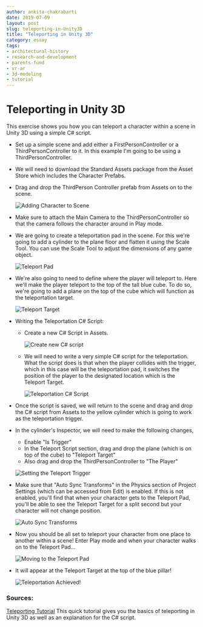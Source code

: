 ```yaml
---
author: ankita-chakrabarti
date: 2019-07-09
layout: post
slug: teleporting-in-Unity3D
title: "Teleporting in Unity 3D"
category: essay
tags:
- architectural-history
- research-and-development
- parents-fund
- vr-ar
- 3d-modeling
- tutorial
---
```

# Teleporting in Unity 3D

This exercise shows you how you can teleport a character within a scene in Unity 3D using a simple C# script.

- Set up a simple scene and add either a FirstPersonController or a ThirdPersonController to it. In this example I'm going to be using a ThirdPersonController.
- We will need to download the Standard Assets package from the Asset Store which includes the Character Prefabs.
- Drag and drop the ThirdPerson Controller prefab from Assets on to the scene.

  ![Adding Character to Scene](/assets/post-media/teleporting/1.png)

- Make sure to attach the Main Camera to the ThirdPersonController so that the camera follows the character around in Play mode.

- We are going to create a teleportation pad in the scene. For this we're going to add a cylinder to the plane floor and flatten it using the Scale Tool. You can use the Scale Tool to adjust the dimensions of any game object.

  ![Teleport Pad](/assets/post-media/teleporting/2.png)

- We're also going to need to define where the player will teleport to. Here we'll make the player teleport to the top of the tall blue cube. To do so, we're going to add a plane on the top of the cube which will function as the teleportation target.

  ![Teleport Target](/assets/post-media/teleporting/3.png)

- Writing the Teleportation C# Script:
  - Create a new C# Script in Assets.

    ![Create new C# script](/assets/post-media/teleporting/4.png)

  - We will need to write a very simple C# script for the teleportation. What   the script does is that when the player collides with the trigger, which in this case will be the teleportation pad, it switches the position of the player to the designated location which is the Teleport Target.

    ![Teleportation C# Script](/assets/post-media/teleporting/5.png)

- Once the script is saved, we will return to the scene and drag and drop the C# script from Assets to the yellow cylinder which is going to work as the teleportation trigger.

- In the cylinder's Inspector, we will need to make the following changes,
  - Enable "Is Trigger"
  - In the Teleport Script section, drag and drop the plane (which is on top of the cube) to "Teleport Target"
  - Also drag and drop the ThirdPersonController to "The Player"
  
  ![Setting the Teleport Trigger](/assets/post-media/teleporting/6.png)
  
- Make sure that "Auto Sync Transforms" in the Physics section of Project Settings (which can be accessed from Edit) is enabled. If this is not enabled, you'll find that when your character gets to the Teleport Pad, you'll be able to see the Teleport Target for a split second but your character will not change position. 

  ![Auto Sync Transforms](/assets/post-media/teleporting/7.png)

- Now you should be all set to teleport your character from one place to another within a scene! Enter Play mode and when your character walks on to the Teleport Pad...

  ![Moving to the Teleport Pad](/assets/post-media/teleporting/8.png)

- It will appear at the Teleport Target at the top of the blue pillar!

  ![Teleportation Achieved!](/assets/post-media/teleporting/9.png)


### Sources:

[Teleporting Tutorial](https://www.youtube.com/watch?v=aZ7tFPGF28w.html) This quick tutorial gives you the basics of teleporting in Unity 3D as well as an explanation for the C# script.


